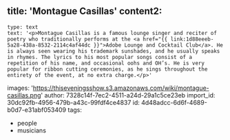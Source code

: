 title: 'Montague Casillas'
content2:
  -
    type: text
    text: '<p>Montague Casillas is a famous lounge singer and reciter of poetry who traditionally performs at the <a href="{{ link:1d88eeeb-5a28-438a-8532-2114c4af44dc }}">Adobe Lounge and Cocktail Club</a>. He is always seen wearing his trademark sunshades, and he usually speaks in rhymes. The lyrics to his most popular songs consist of a repetition of his name, and occasional oohs and OH’s. He is very popular for ribbon cutting ceremonies, as he sings throughout the entirety of the event, at no extra charge.</p>'
images: 'https://thiseveningsshow.s3.amazonaws.com/wiki/montague-casillas.png'
author: 7328c14f-7ec2-4511-a24d-29a1c5ce23eb
import_id: 30dc92fb-4956-479b-a43c-99fdf4ce4837
id: 4d48adcc-6d6f-4689-b0d7-e31abf053409
tags:
  - people
  - musicians
